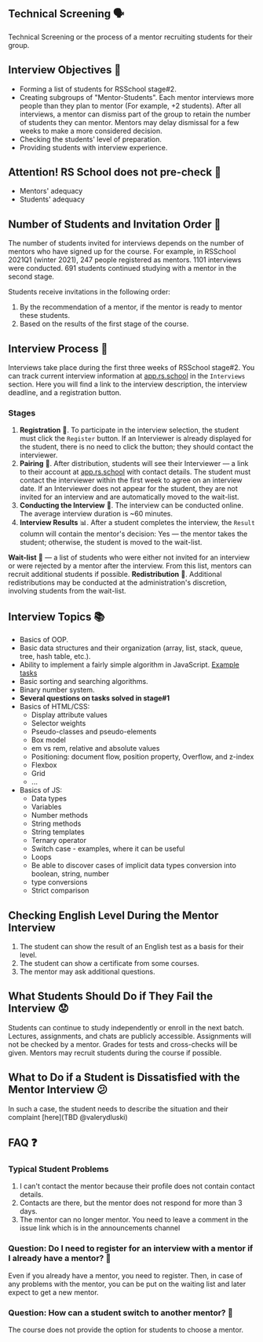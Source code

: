 ## Technical Screening 🗣️

Technical Screening or the process of a mentor recruiting students for their group.

## Interview Objectives 🎯

- Forming a list of students for RSSchool stage#2.
- Creating subgroups of "Mentor-Students".
  Each mentor interviews more people than they plan to mentor (For example, +2 students).
  After all interviews, a mentor can dismiss part of the group to retain the number of students they can mentor. Mentors may delay dismissal for a few weeks to make a more considered decision.
- Checking the students' level of preparation.
- Providing students with interview experience.

## Attention! RS School does not pre-check 🚫

- Mentors' adequacy
- Students' adequacy

## Number of Students and Invitation Order 📝

The number of students invited for interviews depends on the number of mentors who have signed up for the course.
For example, in RSSchool 2021Q1 (winter 2021), 247 people registered as mentors. 1101 interviews were conducted. 691 students continued studying with a mentor in the second stage.

Students receive invitations in the following order:

1. By the recommendation of a mentor, if the mentor is ready to mentor these students.
2. Based on the results of the first stage of the course.

## Interview Process 🔄

Interviews take place during the first three weeks of RSSchool stage#2.
You can track current interview information at [app.rs.school](https://app.rs.school) in the `Interviews` section. Here you will find a link to the interview description, the interview deadline, and a registration button.

### Stages

1. **Registration** 📌. To participate in the interview selection, the student must click the `Register` button. If an Interviewer is already displayed for the student, there is no need to click the button; they should contact the interviewer.
2. **Pairing** 👥. After distribution, students will see their Interviewer — a link to their account at [app.rs.school](https://app.rs.school) with contact details. The student must contact the interviewer within the first week to agree on an interview date.
   If an Interviewer does not appear for the student, they are not invited for an interview and are automatically moved to the wait-list.
3. **Conducting the Interview** 💬. The interview can be conducted online. The average interview duration is ~60 minutes.
4. **Interview Results** 📊. After a student completes the interview, the `Result` column will contain the mentor's decision: Yes — the mentor takes the student; otherwise, the student is moved to the wait-list.

**Wait-list** 📃 — a list of students who were either not invited for an interview or were rejected by a mentor after the interview. From this list, mentors can recruit additional students if possible.
**Redistribution** 🔁. Additional redistributions may be conducted at the administration's discretion, involving students from the wait-list.

## Interview Topics 📚

- Basics of OOP.
- Basic data structures and their organization (array, list, stack, queue, tree, hash table, etc.).
- Ability to implement a fairly simple algorithm in JavaScript. [Example tasks](https://www.codewars.com/kata/search/javascript?q=&r[]=-7&tags=Algorithms&beta=false)
- Basic sorting and searching algorithms.
- Binary number system.
- **Several questions on tasks solved in stage#1**
- Basics of HTML/CSS:
  - Display attribute values
  - Selector weights
  - Pseudo-classes and pseudo-elements
  - Box model
  - em vs rem, relative and absolute values
  - Positioning: document flow, position property, Overflow, and z-index
  - Flexbox
  - Grid
  - ...
- Basics of JS:
  - Data types
  - Variables
  - Number methods
  - String methods
  - String templates
  - Ternary operator
  - Switch case - examples, where it can be useful
  - Loops
  - Be able to discover cases of implicit data types conversion into boolean, string, number
  - type conversions
  - Strict comparison

## Checking English Level During the Mentor Interview

1. The student can show the result of an English test as a basis for their level.
2. The student can show a certificate from some courses.
3. The mentor may ask additional questions.

## What Students Should Do if They Fail the Interview 😟

Students can continue to study independently or enroll in the next batch. Lectures, assignments, and chats are publicly accessible. Assignments will not be checked by a mentor. Grades for tests and cross-checks will be given. Mentors may recruit students during the course if possible.

## What to Do if a Student is Dissatisfied with the Mentor Interview 😕

In such a case, the student needs to describe the situation and their complaint [here](TBD @valerydluski)

## FAQ ❓

### Typical Student Problems

1. I can't contact the mentor because their profile does not contain contact details.
2. Contacts are there, but the mentor does not respond for more than 3 days.
3. The mentor can no longer mentor.
   You need to leave a comment in the issue link which is in the announcements channel

### Question: Do I need to register for an interview with a mentor if I already have a mentor? 🤔

Even if you already have a mentor, you need to register. Then, in case of any problems with the mentor, you can be put on the waiting list and later expect to get a new mentor.

### Question: How can a student switch to another mentor? 🔄

The course does not provide the option for students to choose a mentor.
